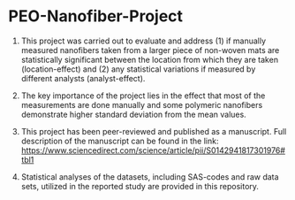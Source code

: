 # PEO-Nanofiber-Project

1. This project was carried out to evaluate and address (1) if manually measured nanofibers taken from a larger piece of non-woven mats are statistically significant between the  location from which they are taken (location-effect) and (2) any statistical variations if measured by different analysts (analyst-effect).    

2. The key importance of the project lies in the effect that most of the measurements are done manually and some polymeric nanofibers demonstrate higher standard deviation from the mean values. 

3. This project has been peer-reviewed and published as a manuscript. Full description of the manuscript can be found in the link: https://www.sciencedirect.com/science/article/pii/S0142941817301976#tbl1

4. Statistical analyses of the datasets, including SAS-codes and raw data sets, utilized in the reported study are provided in this repository. 



